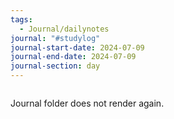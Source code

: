 ```yaml
---
tags:
  - Journal/dailynotes
journal: "#studylog"
journal-start-date: 2024-07-09
journal-end-date: 2024-07-09
journal-section: day
---
```

```journal-header
```

Journal folder does not render again.